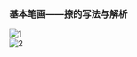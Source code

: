 ﻿---
layout: post
tags: [语文临池]
author: lqq
---

### 基本笔画——捺的写法与解析


![1](https://xn--yet120bc1ab21f.xn--fiqs8s/images/lqq/img_4.png)  
![2](https://xn--yet120bc1ab21f.xn--fiqs8s/images/lqq/img_5.png)  